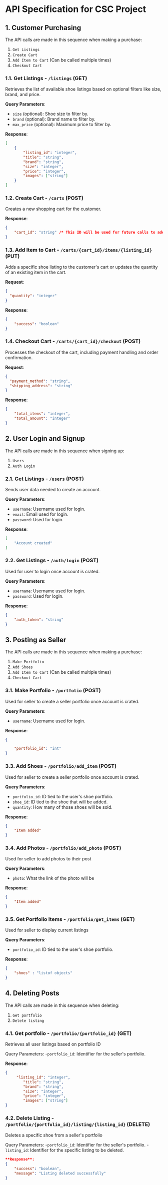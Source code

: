 # API Specification for CSC Project 

## 1. Customer Purchasing

The API calls are made in this sequence when making a purchase:
1. `Get Listings`
2. `Create Cart`
3. `Add Item to Cart` (Can be called multiple times)
4. `Checkout Cart`

### 1.1. Get Listings - `/listings` (GET)

Retrieves the list of available shoe listings based on optional filters like size, brand, and price.

**Query Parameters**:
- `size` (optional): Shoe size to filter by.
- `brand` (optional): Brand name to filter by.
- `max_price` (optional): Maximum price to filter by.

**Response**:

```json
[
    {
        "listing_id": "integer",
        "title": "string",
        "brand": "string",
        "size": "integer",
        "price": "integer",
        "images": ["string"]
    }
]
```

### 1.2. Create Cart - `/carts` (POST)

Creates a new shopping cart for the customer.

**Response**:

```json
{
    "cart_id": "string" /* This ID will be used for future calls to add items and checkout */
}
```

### 1.3. Add Item to Cart - `/carts/{cart_id}/items/{listing_id}` (PUT)

Adds a specific shoe listing to the customer's cart or updates the quantity of an existing item in the cart.

**Request**:

```json
{
  "quantity": "integer"
}
```

**Response**:

```json
{
    "success": "boolean"
}
```

### 1.4. Checkout Cart - `/carts/{cart_id}/checkout` (POST)

Processes the checkout of the cart, including payment handling and order confirmation.

**Request**:

```json
{
  "payment_method": "string",
  "shipping_address": "string"
}
```

**Response**:

```json
{
    "total_items": "integer",
    "total_amount": "integer"
}
```
## 2. User Login and Signup

The API calls are made in this sequence when signing up:
1. `Users`
2. `Auth Login`

### 2.1. Get Listings - `/users` (POST)

Sends user data needed to create an account.

**Query Parameters**:
- `username`: Username used for login.
- `email`: Email used for login.
- `password`: Used for login.

**Response**:

```json
[
    "Account created"
]
```

### 2.2. Get Listings - `/auth/login` (POST)

Used for user to login once account is crated.

**Query Parameters**:
- `username`: Username used for login.
- `password`: Used for login.

**Response**:

```json
{
    "auth_token": "string"
}
```

## 3. Posting as Seller

The API calls are made in this sequence when making a purchase:
1. `Make Portfolio`
2. `Add Shoes`
3. `Add Item to Cart` (Can be called multiple times)
4. `Checkout Cart`

### 3.1. Make Portfolio - `/portfolio` (POST)
Used for seller to create a seller portfolio once account is crated.

**Query Parameters**:
- `username`: Username used for login.

**Response**:

```json
{

    "portfolio_id": "int"
}
```

### 3.3. Add Shoes - `/portfolio/add_item` (POST)
Used for seller to create a seller portfolio once account is crated.

**Query Parameters**:
- `portfolio_id`: ID tied to the user's shoe portfolio.
- `shoe_id`: ID tied to the shoe that will be added.
- `quantity`: How many of those shoes will be sold.

**Response**:

```json
{
    "Item added"
}
```

### 3.4. Add Photos - `/portfolio/add_photo` (POST)
Used for seller to add photos to their post

**Query Parameters**:

- `photo`: What the link of the photo will be

**Response**:

```json
{
    "Item added"
}
```

### 3.5. Get Portfolio Items - `/portfolio/get_items` (GET)
Used for seller to display current listings

**Query Parameters**:
- `portfolio_id`: ID tied to the user's shoe portfolio.

**Response**:

```json
{
    "shoes" : "listof objects"
}
```

## 4. Deleting Posts

The API calls are made in this sequence when deleting:
1. `Get portfolio`
2. `Delete listing`

### 4.1. Get portfolio - `/portfolio/{portfolio_id}` (GET)

Retrieves all user listings based on portfolio ID

Query Parameters:
-`portfolio_id`: Identifier for the seller's portfolio.

**Response**:

```json
{
     "listing_id": "integer",
        "title": "string",
        "brand": "string",
        "size": "integer",
        "price": "integer",
        "images": ["string"]
}
```

### 4.2. Delete Listing - `/portfolio/{portfolio_id}/listing/{listing_id}` (DELETE)

Deletes a specific shoe from a seller's portfolio

Query Parameters:
-`portfolio_id`: Identifier for the seller's portfolio.
-`listing_id`: Identifier for the specific listing to be deleted.

```json
**Response**:
{
    "success": "boolean",
    "message": "Listing deleted successfully"
}
```
